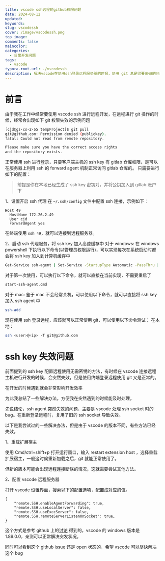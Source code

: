 ```yaml
---
title: vscode ssh远程的github权限问题
date: 2024-08-12
updated:
keywords:
slug: vscodessh
cover: /image/vscodessh.png
top_image:
comments: false
maincolor:
categories:
  - 日常开发问题
tags:
  - vscode
typora-root-url: ./vscodessh
description: 解决vscode在使用ssh登录远程服务器的时候，使用 git 总是需要密码的问题。
---
```


# 前言

由于我在工作中经常要使用 vscode ssh 进行远程开发，在远程进行 git 操作的时候，经常会出现如下 git 权限失效的示例问题

```bash
[cjd@gz-cs-2-65 tempProject]$ git pull
git@github.com: Permission denied (publickey).
fatal: Could not read from remote repository.

Please make sure you have the correct access rights
and the repository exists.
```

正常使用 ssh 进行登录，只要客户端主机的 ssh key 有 gitlab 仓库权限，是可以在服务器上利用 ssh 的 forward agent 机制正常访问 gitlab 仓库的。
只需要进行如下的配置：

> 前提是你在本地已经生成了 ssh key 密钥对，并将公钥加入到 gitlab 账户下

1、设置开启 ssh 代理
在 `~/.ssh/config` 文件中配置 ssh 连接，示例如下：

```
Host 49
  HostName 172.26.2.49
  User cjd
  ForwardAgent yes
```

在终端使用 `ssh 49`，就可以连接到远程服务器。

2、启动 ssh 代理服务，将 ssh key 加入高速缓存中
对于 windows:
在 windows powershell 下执行以下命令(以管理员权限运行)，可以实现每次在系统启动时都会将 ssh key 加入到计算机缓存中

```bash
Get-Service ssh-agent | Set-Service -StartupType Automatic -PassThru | Start-Service
```

对于第一次使用，可以执行以下命令，就可以直接在当前实现，不需要重启了

```bash
start-ssh-agent.cmd
```

对于 mac:
鉴于 mac 不会经常关机，可以使用以下命令，就可以直接将 ssh key 加入 ssh agent 中

```bash
ssh-add
```

现在使用 ssh 登录远程，应该就可以正常使用 git，可以使用以下命令测试：
在本地：

```bash
ssh <user>@<ip> -T git@github.com
```

# ssh key 失效问题

前面提到的 ssh key 配置远程使用无需密钥的方法，有时候在 vscode 连接远程主机进行开发的时候，会突然失效，但是使用终端登录远程使用 git 又是正常的。

在开发的时候遇到就会非常影响开发效率

为此我总结了一些解决办法，方便我在突然遇到的时候能及时处理。

先说结论，ssh agent 突然失效的问题，主要是 vscode 处理 ssh socket 时的 bug。在重新登录远程时，复用了旧的 ssh socket 导致失效。

以下是我尝试过的一些解决办法，但是由于 vscode 的版本不同，有些方法已经失效。

1、重载扩展宿主

使用 Cmd/ctrl+shift+p 打开运行窗口，输入 restart extension host ，选择重载扩展宿主，一般这时候重新加载之后，git 就能正常使用了。

但新的版本可能会出现远程连接断联的情况，这就需要尝试其他方法。

2、配置 vscode 远程服务器

打开 vscode 设置界面，搜索以下的配置选项，配置成对应的值。

```
{
    "remote.SSH.enableAgentForwarding": true,
    "remote.SSH.useLocalServer": false,
    "remote.SSH.useExecServer": false,
    "remote.SSH.remoteServerListenOnSocket": true,
}
```

这个方式是参考 github 上的[讨论](https://github.com/microsoft/vscode/issues/168202#issuecomment-2147925134) 得到的，vscode 的 windows 版本是 1.89.0.0，亲测可以正常解决突发状况。

同时可以看到这个 github issue 还是 open 状态的，希望 vscode 可以尽快解决这个 bug
